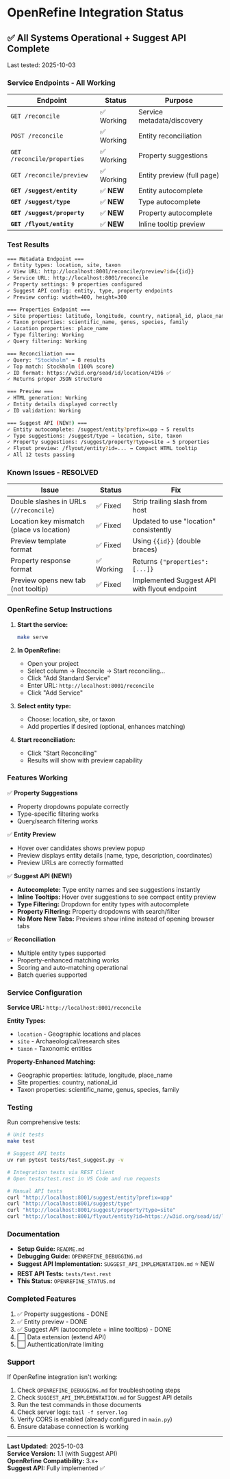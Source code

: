# OpenRefine Integration Status

## ✅ All Systems Operational + Suggest API Complete

Last tested: 2025-10-03

### Service Endpoints - All Working

| Endpoint | Status | Purpose |
|----------|--------|---------|
| `GET /reconcile` | ✅ Working | Service metadata/discovery |
| `POST /reconcile` | ✅ Working | Entity reconciliation |
| `GET /reconcile/properties` | ✅ Working | Property suggestions |
| `GET /reconcile/preview` | ✅ Working | Entity preview (full page) |
| **`GET /suggest/entity`** | ✅ **NEW** | Entity autocomplete |
| **`GET /suggest/type`** | ✅ **NEW** | Type autocomplete |
| **`GET /suggest/property`** | ✅ **NEW** | Property autocomplete |
| **`GET /flyout/entity`** | ✅ **NEW** | Inline tooltip preview |

### Test Results

```bash
=== Metadata Endpoint ===
✓ Entity types: location, site, taxon
✓ View URL: http://localhost:8001/reconcile/preview?id={{id}}
✓ Service URL: http://localhost:8001/reconcile
✓ Property settings: 9 properties configured
✓ Suggest API config: entity, type, property endpoints
✓ Preview config: width=400, height=300

=== Properties Endpoint ===
✓ Site properties: latitude, longitude, country, national_id, place_name
✓ Taxon properties: scientific_name, genus, species, family
✓ Location properties: place_name
✓ Type filtering: Working
✓ Query filtering: Working

=== Reconciliation ===
✓ Query: "Stockholm" → 8 results
✓ Top match: Stockholm (100% score)
✓ ID format: https://w3id.org/sead/id/location/4196 ✅
✓ Returns proper JSON structure

=== Preview ===
✓ HTML generation: Working
✓ Entity details displayed correctly
✓ ID validation: Working

=== Suggest API (NEW!) ===
✓ Entity autocomplete: /suggest/entity?prefix=upp → 5 results
✓ Type suggestions: /suggest/type → location, site, taxon
✓ Property suggestions: /suggest/property?type=site → 5 properties
✓ Flyout preview: /flyout/entity?id=... → Compact HTML tooltip
✓ All 12 tests passing
```

### Known Issues - RESOLVED

| Issue | Status | Fix |
|-------|--------|-----|
| Double slashes in URLs (`//reconcile`) | ✅ Fixed | Strip trailing slash from host |
| Location key mismatch (place vs location) | ✅ Fixed | Updated to use "location" consistently |
| Preview template format | ✅ Fixed | Using `{{id}}` (double braces) |
| Property response format | ✅ Working | Returns `{"properties": [...]}` |
| Preview opens new tab (not tooltip) | ✅ Fixed | Implemented Suggest API with flyout endpoint |

### OpenRefine Setup Instructions

1. **Start the service:**
   ```bash
   make serve
   ```

2. **In OpenRefine:**
   - Open your project
   - Select column → Reconcile → Start reconciling...
   - Click "Add Standard Service"
   - Enter URL: `http://localhost:8001/reconcile`
   - Click "Add Service"

3. **Select entity type:**
   - Choose: location, site, or taxon
   - Add properties if desired (optional, enhances matching)

4. **Start reconciliation:**
   - Click "Start Reconciling"
   - Results will show with preview capability

### Features Working

✅ **Property Suggestions**
- Property dropdowns populate correctly
- Type-specific filtering works
- Query/search filtering works

✅ **Entity Preview**
- Hover over candidates shows preview popup
- Preview displays entity details (name, type, description, coordinates)
- Preview URLs are correctly formatted

✅ **Suggest API (NEW!)**
- **Autocomplete:** Type entity names and see suggestions instantly
- **Inline Tooltips:** Hover over suggestions to see compact entity preview
- **Type Filtering:** Dropdown for entity types with autocomplete
- **Property Filtering:** Property dropdowns with search/filter
- **No More New Tabs:** Previews show inline instead of opening browser tabs

✅ **Reconciliation**
- Multiple entity types supported
- Property-enhanced matching works
- Scoring and auto-matching operational
- Batch queries supported

### Service Configuration

**Service URL:** `http://localhost:8001/reconcile`

**Entity Types:**
- `location` - Geographic locations and places
- `site` - Archaeological/research sites
- `taxon` - Taxonomic entities

**Property-Enhanced Matching:**
- Geographic properties: latitude, longitude, place_name
- Site properties: country, national_id
- Taxon properties: scientific_name, genus, species, family

### Testing

Run comprehensive tests:
```bash
# Unit tests
make test

# Suggest API tests
uv run pytest tests/test_suggest.py -v

# Integration tests via REST Client
# Open tests/test.rest in VS Code and run requests

# Manual API tests
curl "http://localhost:8001/suggest/entity?prefix=upp"
curl "http://localhost:8001/suggest/type"
curl "http://localhost:8001/suggest/property?type=site"
curl "http://localhost:8001/flyout/entity?id=https://w3id.org/sead/id/location/806"
```

### Documentation

- **Setup Guide:** `README.md`
- **Debugging Guide:** `OPENREFINE_DEBUGGING.md`
- **Suggest API Implementation:** `SUGGEST_API_IMPLEMENTATION.md` ⭐ NEW
- **REST API Tests:** `tests/test.rest`
- **This Status:** `OPENREFINE_STATUS.md`

### Completed Features

1. ✅ Property suggestions - DONE
2. ✅ Entity preview - DONE
3. ✅ Suggest API (autocomplete + inline tooltips) - DONE
4. ⬜ Data extension (extend API)
5. ⬜ Authentication/rate limiting

### Support

If OpenRefine integration isn't working:
1. Check `OPENREFINE_DEBUGGING.md` for troubleshooting steps
2. Check `SUGGEST_API_IMPLEMENTATION.md` for Suggest API details
3. Run the test commands in those documents
4. Check server logs: `tail -f server.log`
5. Verify CORS is enabled (already configured in `main.py`)
6. Ensure database connection is working

---

**Last Updated:** 2025-10-03  
**Service Version:** 1.1 (with Suggest API)  
**OpenRefine Compatibility:** 3.x+  
**Suggest API:** Fully implemented ✅
